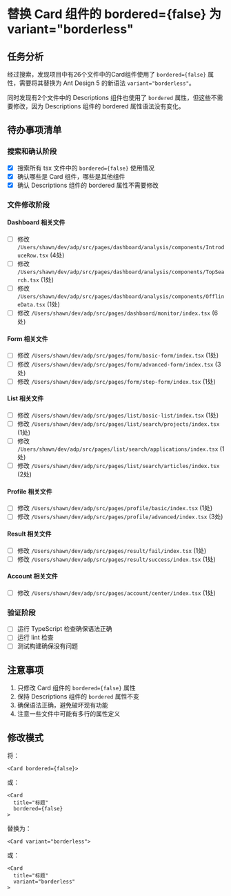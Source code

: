 # 替换 Card 组件的 bordered={false} 为 variant="borderless"

## 任务分析

经过搜索，发现项目中有26个文件中的Card组件使用了 `bordered={false}` 属性，需要将其替换为 Ant Design 5 的新语法 `variant="borderless"`。

同时发现有2个文件中的 Descriptions 组件也使用了 `bordered` 属性，但这些不需要修改，因为 Descriptions 组件的 bordered 属性语法没有变化。

## 待办事项清单

### 搜索和确认阶段
- [x] 搜索所有 tsx 文件中的 `bordered={false}` 使用情况
- [x] 确认哪些是 Card 组件，哪些是其他组件
- [x] 确认 Descriptions 组件的 bordered 属性不需要修改

### 文件修改阶段

#### Dashboard 相关文件
- [ ] 修改 `/Users/shawn/dev/adp/src/pages/dashboard/analysis/components/IntroduceRow.tsx` (4处)
- [ ] 修改 `/Users/shawn/dev/adp/src/pages/dashboard/analysis/components/TopSearch.tsx` (1处)
- [ ] 修改 `/Users/shawn/dev/adp/src/pages/dashboard/analysis/components/OfflineData.tsx` (1处)
- [ ] 修改 `/Users/shawn/dev/adp/src/pages/dashboard/monitor/index.tsx` (6处)

#### Form 相关文件
- [ ] 修改 `/Users/shawn/dev/adp/src/pages/form/basic-form/index.tsx` (1处)
- [ ] 修改 `/Users/shawn/dev/adp/src/pages/form/advanced-form/index.tsx` (3处)
- [ ] 修改 `/Users/shawn/dev/adp/src/pages/form/step-form/index.tsx` (1处)

#### List 相关文件
- [ ] 修改 `/Users/shawn/dev/adp/src/pages/list/basic-list/index.tsx` (1处)
- [ ] 修改 `/Users/shawn/dev/adp/src/pages/list/search/projects/index.tsx` (1处)
- [ ] 修改 `/Users/shawn/dev/adp/src/pages/list/search/applications/index.tsx` (1处)
- [ ] 修改 `/Users/shawn/dev/adp/src/pages/list/search/articles/index.tsx` (2处)

#### Profile 相关文件
- [ ] 修改 `/Users/shawn/dev/adp/src/pages/profile/basic/index.tsx` (1处)
- [ ] 修改 `/Users/shawn/dev/adp/src/pages/profile/advanced/index.tsx` (3处)

#### Result 相关文件
- [ ] 修改 `/Users/shawn/dev/adp/src/pages/result/fail/index.tsx` (1处)
- [ ] 修改 `/Users/shawn/dev/adp/src/pages/result/success/index.tsx` (1处)

#### Account 相关文件
- [ ] 修改 `/Users/shawn/dev/adp/src/pages/account/center/index.tsx` (1处)

### 验证阶段
- [ ] 运行 TypeScript 检查确保语法正确
- [ ] 运行 lint 检查
- [ ] 测试构建确保没有问题

## 注意事项

1. 只修改 Card 组件的 `bordered={false}` 属性
2. 保持 Descriptions 组件的 `bordered` 属性不变
3. 确保语法正确，避免破坏现有功能
4. 注意一些文件中可能有多行的属性定义

## 修改模式

将：
```tsx
<Card bordered={false}>
```

或：
```tsx
<Card
  title="标题"
  bordered={false}
>
```

替换为：
```tsx
<Card variant="borderless">
```

或：
```tsx
<Card
  title="标题"
  variant="borderless"
>
```